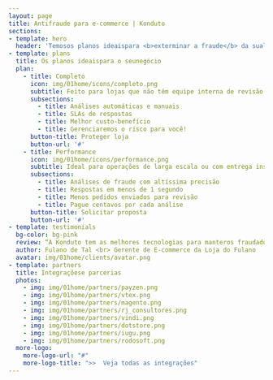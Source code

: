 ```yaml
---
layout: page
title: Antifraude para e-commerce | Konduto
sections:
- template: hero
  header: 'Temosos planos ideaispara <b>exterminar a fraude</b> da sualoja'
- template: plans
  title: Os planos ideaispara o seunegócio
  plan:
    - title: Completo
      icon: img/01home/icons/completo.png
      subtitle: Feito para lojas que não têm equipe interna de revisão
      subsections:
        - title: Análises automáticas e manuais
        - title: SLAs de respostas
        - title: Melhor custo-benefício
        - title: Gerenciaremos o risco para você!
      button-title: Proteger loja
      button-url: '#'
    - title: Performance
      icon: img/01home/icons/performance.png
      subtitle: Ideal para operações de larga escala ou com entrega instantânea
      subsections:
        - title: Análises de fraude com altíssima precisão
        - title: Respostas em menos de 1 segundo
        - title: Menos pedidos enviados para revisão
        - title: Pague centavos por cada análise
      button-title: Solicitar proposta
      button-url: '#'
- template: testimonials
  bg-color: bg-pink
  review: “A Konduto tem as melhores tecnologias para manteros fraudadores longe do meusite”
  author: Fulano de Tal <br> Gerente de E-commerce da Loja do Fulano
  avatar: img/01home/clients/avatar.png
- template: partners
  title: Integraçõese parcerias
  photos:
    - img: img/01home/partners/payzen.png
    - img: img/01home/partners/vtex.png
    - img: img/01home/partners/magento.png
    - img: img/01home/partners/rj_consultores.png
    - img: img/01home/partners/vindi.png
    - img: img/01home/partners/dotstore.png
    - img: img/01home/partners/iugu.png
    - img: img/01home/partners/rodosoft.png
  more-logo:
    more-logo-url: "#"
    more-logo-title: ">>  Veja todas as integrações"
---
```



